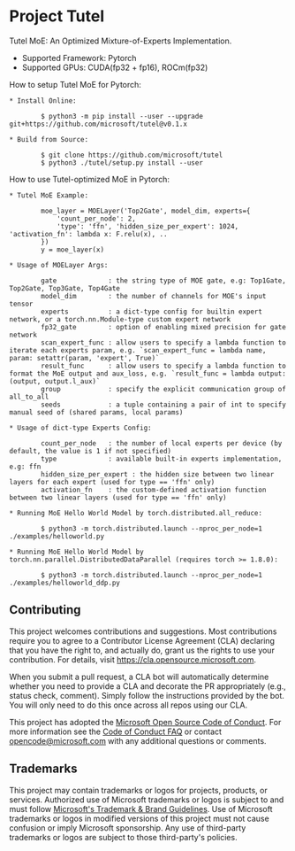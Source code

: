 # Project Tutel

Tutel MoE: An Optimized Mixture-of-Experts Implementation.

- Supported Framework: Pytorch
- Supported GPUs: CUDA(fp32 + fp16), ROCm(fp32)

How to setup Tutel MoE for Pytorch:
```
* Install Online:

        $ python3 -m pip install --user --upgrade git+https://github.com/microsoft/tutel@v0.1.x

* Build from Source:

        $ git clone https://github.com/microsoft/tutel
        $ python3 ./tutel/setup.py install --user
```

How to use Tutel-optimized MoE in Pytorch:
```
* Tutel MoE Example:

        moe_layer = MOELayer('Top2Gate', model_dim, experts={
            'count_per_node': 2,
            'type': 'ffn', 'hidden_size_per_expert': 1024, 'activation_fn': lambda x: F.relu(x), ..
        })
        y = moe_layer(x)

* Usage of MOELayer Args:

        gate             : the string type of MOE gate, e.g: Top1Gate, Top2Gate, Top3Gate, Top4Gate
        model_dim        : the number of channels for MOE's input tensor
        experts          : a dict-type config for builtin expert network, or a torch.nn.Module-type custom expert network
        fp32_gate        : option of enabling mixed precision for gate network
        scan_expert_func : allow users to specify a lambda function to iterate each experts param, e.g. `scan_expert_func = lambda name, param: setattr(param, 'expert', True)`
        result_func      : allow users to specify a lambda function to format the MoE output and aux_loss, e.g. `result_func = lambda output: (output, output.l_aux)`
        group            : specify the explicit communication group of all_to_all
        seeds            : a tuple containing a pair of int to specify manual seed of (shared params, local params)

* Usage of dict-type Experts Config:

        count_per_node   : the number of local experts per device (by default, the value is 1 if not specified)
        type             : available built-in experts implementation, e.g: ffn
        hidden_size_per_expert : the hidden size between two linear layers for each expert (used for type == 'ffn' only)
        activation_fn    : the custom-defined activation function between two linear layers (used for type == 'ffn' only)

* Running MoE Hello World Model by torch.distributed.all_reduce:

        $ python3 -m torch.distributed.launch --nproc_per_node=1 ./examples/helloworld.py

* Running MoE Hello World Model by torch.nn.parallel.DistributedDataParallel (requires torch >= 1.8.0):

        $ python3 -m torch.distributed.launch --nproc_per_node=1 ./examples/helloworld_ddp.py
```

## Contributing

This project welcomes contributions and suggestions.  Most contributions require you to agree to a
Contributor License Agreement (CLA) declaring that you have the right to, and actually do, grant us
the rights to use your contribution. For details, visit https://cla.opensource.microsoft.com.

When you submit a pull request, a CLA bot will automatically determine whether you need to provide
a CLA and decorate the PR appropriately (e.g., status check, comment). Simply follow the instructions
provided by the bot. You will only need to do this once across all repos using our CLA.

This project has adopted the [Microsoft Open Source Code of Conduct](https://opensource.microsoft.com/codeofconduct/).
For more information see the [Code of Conduct FAQ](https://opensource.microsoft.com/codeofconduct/faq/) or
contact [opencode@microsoft.com](mailto:opencode@microsoft.com) with any additional questions or comments.

## Trademarks

This project may contain trademarks or logos for projects, products, or services. Authorized use of Microsoft 
trademarks or logos is subject to and must follow 
[Microsoft's Trademark & Brand Guidelines](https://www.microsoft.com/en-us/legal/intellectualproperty/trademarks/usage/general).
Use of Microsoft trademarks or logos in modified versions of this project must not cause confusion or imply Microsoft sponsorship.
Any use of third-party trademarks or logos are subject to those third-party's policies.

